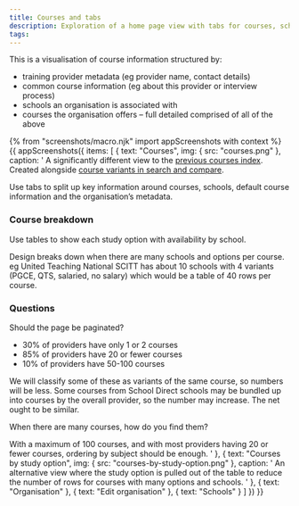 ```yaml
---
title: Courses and tabs
description: Exploration of a home page view with tabs for courses, schools, default course and organisation details.
tags:
---
```


This is a visualisation of course information structured by:

* training provider metadata (eg provider name, contact details)
* common course information (eg about this provider or interview process)
* schools an organisation is associated with
* courses the organisation offers – full detailed comprised of all of the above

{% from "screenshots/macro.njk" import appScreenshots with context %}
{{ appScreenshots({
  items: [
    {
      text: "Courses",
      img: { src: "courses.png" },
      caption: '
A significantly different view to the [previous courses index](/publish-teacher-training/course-with-parts#courses). Created alongside [course variants in search and compare](https://search-and-compare-beta.herokuapp.com/history/variants).

Use tabs to split up key information around courses, schools, default course information and the organisation’s metadata.

### Course breakdown

Use tables to show each study option with availability by school.

Design breaks down when there are many schools and options per course. eg United Teaching National SCITT has about 10 schools with 4 variants (PGCE, QTS, salaried, no salary) which would be a table of 40 rows per course.

### Questions

Should the page be paginated?

* 30% of providers have only 1 or 2 courses
* 85% of providers have 20 or fewer courses
* 10% of providers have 50-100 courses

We will classify some of these as variants of the same course, so numbers will be less. Some courses from School Direct schools may be bundled up into courses by the overall provider, so the number may increase. The net ought to be similar.

When there are many courses, how do you find them?

With a maximum of 100 courses, and with most providers having 20 or fewer courses, ordering by subject should be enough.
      '
    },
    {
      text: "Courses by study option",
      img: { src: "courses-by-study-option.png" },
      caption: '
An alternative view where the study option is pulled out of the table to reduce the number of rows for courses with many options and schools.
      '
    },
    {
      text: "Organisation"
    },
    {
      text: "Edit organisation"
    },
    {
      text: "Schools"
    }
  ]
}) }}
